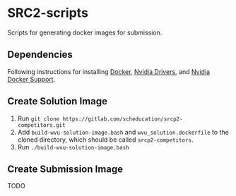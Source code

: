 # SRC2-scripts
Scripts for generating docker images for submission.  
  
## Dependencies  
Following instructions for installing [Docker](https://gitlab.com/scheducation/srcp2-competitors/-/wikis/Documentation/Install-Run/Install-Docker), [Nvidia Drivers](https://gitlab.com/scheducation/srcp2-competitors/-/wikis/Documentation/Install-Run/Install-Nvidia-Driver), and [Nvidia Docker Support](https://gitlab.com/scheducation/srcp2-competitors/-/wikis/Documentation/Install-Run/Install-Nvidia-Docker-Support).
  
## Create Solution Image   
1) Run `git clone https://gitlab.com/scheducation/srcp2-competitors.git`  
2) Add `build-wvu-solution-image.bash` and `wvu_solution.dockerfile` to the cloned directory, which should be called `srcp2-competitors`.  
3) Run `./build-wvu-solution-image.bash`
  
## Create Submission Image  
TODO  
